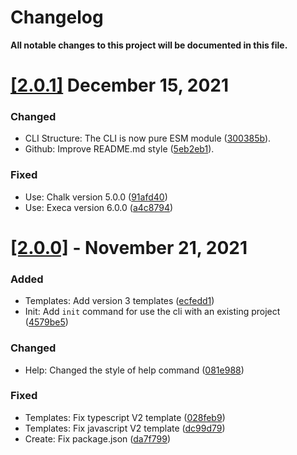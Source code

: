 # Changelog

**All notable changes to this project will be documented in this file.**

# [[2.0.1]](https://github.com/Sheweny/cli/compare/2.0.0...2.0.1) December 15, 2021

### Changed

- CLI Structure: The CLI is now pure ESM module ([300385b](https://github.com/Sheweny/cli/commit/300385b66441735cd30d0cc6c7e68a132feb2ccd)).
- Github: Improve README.md style ([5eb2eb1](https://github.com/Sheweny/cli/commit/5eb2eb1b57c8c2b40e1824c3ada20b771dc63c7e)).

### Fixed

- Use: Chalk version 5.0.0 ([91afd40](https://github.com/Sheweny/cli/commit/91afd40dd7a8ed237681abfad38893357cd332c4))
- Use: Execa version 6.0.0 ([a4c8794](https://github.com/Sheweny/cli/commit/a4c87940d2ac3985e7bf3b1900f5081f5a6a4069))

# [[2.0.0]](https://github.com/Sheweny/cli/compare/2.1.0...3.0.0) - November 21, 2021

### Added

- Templates: Add version 3 templates ([ecfedd1](https://github.com/Sheweny/cli/commit/ecfedd193c334e3718467def10fc6f679c6b935b))
- Init: Add `init` command for use the cli with an existing project ([4579be5](https://github.com/Sheweny/cli/commit/4579be59ef16ab68a53175e7286e7ee38fb53624))

### Changed

- Help: Changed the style of help command ([081e988](https://github.com/Sheweny/cli/commit/081e988de1e02b196e73c1ec3cef2e568b4a9e45))

### Fixed

- Templates: Fix typescript V2 template ([028feb9](https://github.com/Sheweny/cli/commit/028feb9bb536966c577a3454d7b4ac8b50312d95))
- Templates: Fix javascript V2 template ([dc99d79](https://github.com/Sheweny/cli/commit/dc99d794fd0cdd7e1624e15026d6f3b7f0410d60))
- Create: Fix package.json ([da7f799](https://github.com/Sheweny/cli/commit/da7f799fa05ada1634e94f96f8e560358250f137))

